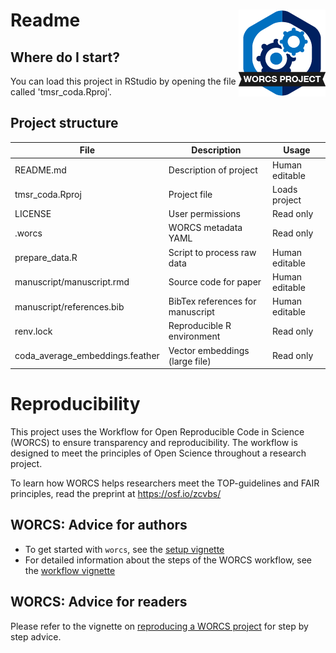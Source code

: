 # Readme <a href='https://osf.io/zcvbs/'><img src='worcs_icon.png' align="right" height="139" /></a>

<!-- Please add a brief introduction to explain what the project is about    -->

## Where do I start?

You can load this project in RStudio by opening the file called 'tmsr_coda.Rproj'.

## Project structure

<!--  You can add rows to this table, using "|" to separate columns.         -->
File                      | Description                      | Usage         
------------------------- | -------------------------------- | --------------
README.md                 | Description of project           | Human editable
tmsr_coda.Rproj           | Project file                     | Loads project 
LICENSE                   | User permissions                 | Read only     
.worcs                    | WORCS metadata YAML              | Read only     
prepare_data.R            | Script to process raw data       | Human editable
manuscript/manuscript.rmd | Source code for paper            | Human editable
manuscript/references.bib | BibTex references for manuscript | Human editable
renv.lock                 | Reproducible R environment       | Read only     
coda_average_embeddings.feather | Vector embeddings (large file) | Read only

<!--  You can consider adding the following to this file:                    -->
<!--  * A citation reference for your project                                -->
<!--  * Contact information for questions/comments                           -->
<!--  * How people can offer to contribute to the project                    -->
<!--  * A contributor code of conduct, https://www.contributor-covenant.org/ -->

# Reproducibility

This project uses the Workflow for Open Reproducible Code in Science (WORCS) to
ensure transparency and reproducibility. The workflow is designed to meet the
principles of Open Science throughout a research project. 

To learn how WORCS helps researchers meet the TOP-guidelines and FAIR principles,
read the preprint at https://osf.io/zcvbs/

## WORCS: Advice for authors

* To get started with `worcs`, see the [setup vignette](https://cjvanlissa.github.io/worcs/articles/setup.html)
* For detailed information about the steps of the WORCS workflow, see the [workflow vignette](https://cjvanlissa.github.io/worcs/articles/workflow.html)

## WORCS: Advice for readers

Please refer to the vignette on [reproducing a WORCS project]() for step by step advice.
<!-- If your project deviates from the steps outlined in the vignette on     -->
<!-- reproducing a WORCS project, please provide your own advice for         -->
<!-- readers here.                                                           -->
